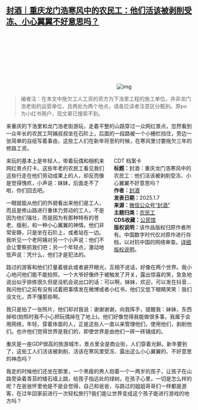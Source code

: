 <!--1736283163000-->
[封酒｜重庆龙门浩寒风中的农民工：他们活该被剥削受冻、小心翼翼不好意思吗？](https://chinadigitaltimes.net/chinese/714747.html)
------

<p><img decoding="async" src="data:image/svg+xml,%3Csvg%20xmlns='http://www.w3.org/2000/svg'%20viewBox='0%200%200%200'%3E%3C/svg%3E" alt="img" data-lazy-src="https://chinadigitaltimes.net/chinese/files/2025/01/post-714747-677d88e93178a."><noscript><img decoding="async" src="https://chinadigitaltimes.net/chinese/files/2025/01/post-714747-677d88e93178a." alt="img"></noscript></p><blockquote><p>编者注：在本文中拖欠工人工资的资方为下浩里工程的施工单位，并非龙门浩老街的运营单位，且两处为两个地点，请各位读者注意区分甄别。原po为小红书用户，现文章已搜索不到。</p></blockquote><p>来重庆的下浩里和龙门浩老街游玩，走着平整的山路穿过一众网红景点，忽然看到一众年长的农民工阿姨叔叔坐在石阶上，后面的一段路被一个小栅栏挡住，旁边一张简单的自纸写着事由，这些工人们在新年将至的时候，在寒风里讨要拖欠三年的修路工资。</p><div style="width:42%;float:right;padding-left:20px"><div class="su-spoiler su-spoiler-style-fancy su-spoiler-icon-chevron-circle" data-scroll-offset="0" data-anchor-in-url="no"><div class="su-spoiler-title" tabindex="0" role="button"><span class="su-spoiler-icon"></span>CDT 档案卡</div><div class="su-spoiler-content su-u-clearfix su-u-trim"><strong>标题：</strong>封酒｜重庆龙门浩寒风中的农民工：他们活该被剥削受冻、小心翼翼不好意思吗？<br><strong>作者：</strong><a href="https://chinadigitaltimes.net/space/封酒" target="_blank">封酒</a><br><strong>发表日期：</strong>2025.1.7<br><strong>来源：</strong><a href="https://web.archive.org/web/20250107200350/https://mp.weixin.qq.com/s/RZdP2MbTqxeRbQIt8vLskg" target="_blank">微信公众号“封酒”</a><br><strong>主题归类：</strong><a href="https://chinadigitaltimes.net/space/农民工" target="_blank">农民工</a><br><strong>CDS收藏：</strong><a href="https://chinadigitaltimes.net/space/%E5%85%AC%E6%B0%91%E9%A6%86" target="_blank" rel="noopener">公民馆</a><br><strong>版权说明：</strong>该作品版权归原作者所有。中国数字时代仅对原作进行存档，以对抗中国的网络审查。<a href="https://chinadigitaltimes.net/chinese/copyright">详细版权说明</a>。</div></div></div><p>来玩的基本上是年轻人，带着玩偶和相机来网红景点打卡。这些年老的农民工看见我们这些行走在他们劳动成果上的人，却反而像是觉得愧疚，小声说：妹妹，后面走不了啦，你们回去吧。</p><p>一眼就能从他们的外貌看出来他们是工人，而且是修山路进行重体力劳动的工人，不是因为他们强壮，而是因为有那种特有的苍老、瘦削，和一种小心翼翼的神情。他们非常安静，只是坐在石阶上，或者站在一边。我听见一个老阿姨对另一个小声说：他们不会让警察抓我们吧；另一个年轻点，激动地低声说：凭什么，他们才是犯法的。</p><p>路过的游客和他们打量着彼此或者避开眼光，互相不说话，好像在两个世界。我小心地问他们能不能拍照，一个大爷好像终于被触发了开关，露出惊喜的笑，急急地说出似乎排练很久但是没机会说出口的话：可以啊，妹妹，欢迎，可以发在抖音…我问他们之前有没有试着把事情发在微博或者小红书，他们又低下眼睛笑笑：我们没文化，弄不懂那些啊。</p><p>我只是拍了一张照片，他们却对我说：谢谢谢谢，向我挥手，提醒我：妹妹，东西掉啦(拍照时我不小心把玩偶掉在了地上)。他们好像觉得我能做很多事，我属于会用网络，年轻，穿着体面的人，正是这些人一直以来管理他们，使用他们，剥削他们。也许他们觉得世界是我们的，即使世界是由他们一砖一砖铺成的。</p><p>重庆是一座GDP很高的旅游城市，景点里全是商业街，人们穿着光鲜。新年要到了，这些工人们活该被剥削、活该在寒风里受冻、露出这么小心翼翼的、不好意思的神态吗？</p><p>我走的时候他们还坐在那里，一个黑瘦的男人抱着一个一两岁的孩子，让孩子在山路旁染着青苔的矮石墙上跳，给孩子指远处的绿树。在孩子心里，一切是怎么样的呢？在爸爸怀里他是不是会觉得，自己和爸爸，与路过的姐姐哥哥们一样都是游客，在过年回家前进行一次轻松旅行?我们能让世界变成这个孩子能进行游戏的地方吗？</p><div class="addtoany_share_save_container addtoany_content addtoany_content_bottom"><div class="a2a_kit a2a_kit_size_32 addtoany_list" data-a2a-url="https://chinadigitaltimes.net/chinese/714747.html" data-a2a-title="封酒｜重庆龙门浩寒风中的农民工：他们活该被剥削受冻、小心翼翼不好意思吗？"><a class="a2a_button_facebook" href="https://www.addtoany.com/add_to/facebook?linkurl=https%3A%2F%2Fchinadigitaltimes.net%2Fchinese%2F714747.html&amp;linkname=%E5%B0%81%E9%85%92%EF%BD%9C%E9%87%8D%E5%BA%86%E9%BE%99%E9%97%A8%E6%B5%A9%E5%AF%92%E9%A3%8E%E4%B8%AD%E7%9A%84%E5%86%9C%E6%B0%91%E5%B7%A5%EF%BC%9A%E4%BB%96%E4%BB%AC%E6%B4%BB%E8%AF%A5%E8%A2%AB%E5%89%A5%E5%89%8A%E5%8F%97%E5%86%BB%E3%80%81%E5%B0%8F%E5%BF%83%E7%BF%BC%E7%BF%BC%E4%B8%8D%E5%A5%BD%E6%84%8F%E6%80%9D%E5%90%97%EF%BC%9F" title="Facebook" rel="nofollow noopener" target="_blank"></a><a class="a2a_button_twitter" href="https://www.addtoany.com/add_to/twitter?linkurl=https%3A%2F%2Fchinadigitaltimes.net%2Fchinese%2F714747.html&amp;linkname=%E5%B0%81%E9%85%92%EF%BD%9C%E9%87%8D%E5%BA%86%E9%BE%99%E9%97%A8%E6%B5%A9%E5%AF%92%E9%A3%8E%E4%B8%AD%E7%9A%84%E5%86%9C%E6%B0%91%E5%B7%A5%EF%BC%9A%E4%BB%96%E4%BB%AC%E6%B4%BB%E8%AF%A5%E8%A2%AB%E5%89%A5%E5%89%8A%E5%8F%97%E5%86%BB%E3%80%81%E5%B0%8F%E5%BF%83%E7%BF%BC%E7%BF%BC%E4%B8%8D%E5%A5%BD%E6%84%8F%E6%80%9D%E5%90%97%EF%BC%9F" title="Twitter" rel="nofollow noopener" target="_blank"></a><a class="a2a_button_telegram" href="https://www.addtoany.com/add_to/telegram?linkurl=https%3A%2F%2Fchinadigitaltimes.net%2Fchinese%2F714747.html&amp;linkname=%E5%B0%81%E9%85%92%EF%BD%9C%E9%87%8D%E5%BA%86%E9%BE%99%E9%97%A8%E6%B5%A9%E5%AF%92%E9%A3%8E%E4%B8%AD%E7%9A%84%E5%86%9C%E6%B0%91%E5%B7%A5%EF%BC%9A%E4%BB%96%E4%BB%AC%E6%B4%BB%E8%AF%A5%E8%A2%AB%E5%89%A5%E5%89%8A%E5%8F%97%E5%86%BB%E3%80%81%E5%B0%8F%E5%BF%83%E7%BF%BC%E7%BF%BC%E4%B8%8D%E5%A5%BD%E6%84%8F%E6%80%9D%E5%90%97%EF%BC%9F" title="Telegram" rel="nofollow noopener" target="_blank"></a><a class="a2a_button_reddit" href="https://www.addtoany.com/add_to/reddit?linkurl=https%3A%2F%2Fchinadigitaltimes.net%2Fchinese%2F714747.html&amp;linkname=%E5%B0%81%E9%85%92%EF%BD%9C%E9%87%8D%E5%BA%86%E9%BE%99%E9%97%A8%E6%B5%A9%E5%AF%92%E9%A3%8E%E4%B8%AD%E7%9A%84%E5%86%9C%E6%B0%91%E5%B7%A5%EF%BC%9A%E4%BB%96%E4%BB%AC%E6%B4%BB%E8%AF%A5%E8%A2%AB%E5%89%A5%E5%89%8A%E5%8F%97%E5%86%BB%E3%80%81%E5%B0%8F%E5%BF%83%E7%BF%BC%E7%BF%BC%E4%B8%8D%E5%A5%BD%E6%84%8F%E6%80%9D%E5%90%97%EF%BC%9F" title="Reddit" rel="nofollow noopener" target="_blank"></a><a class="a2a_button_whatsapp" href="https://www.addtoany.com/add_to/whatsapp?linkurl=https%3A%2F%2Fchinadigitaltimes.net%2Fchinese%2F714747.html&amp;linkname=%E5%B0%81%E9%85%92%EF%BD%9C%E9%87%8D%E5%BA%86%E9%BE%99%E9%97%A8%E6%B5%A9%E5%AF%92%E9%A3%8E%E4%B8%AD%E7%9A%84%E5%86%9C%E6%B0%91%E5%B7%A5%EF%BC%9A%E4%BB%96%E4%BB%AC%E6%B4%BB%E8%AF%A5%E8%A2%AB%E5%89%A5%E5%89%8A%E5%8F%97%E5%86%BB%E3%80%81%E5%B0%8F%E5%BF%83%E7%BF%BC%E7%BF%BC%E4%B8%8D%E5%A5%BD%E6%84%8F%E6%80%9D%E5%90%97%EF%BC%9F" title="WhatsApp" rel="nofollow noopener" target="_blank"></a><a class="a2a_button_email" href="https://www.addtoany.com/add_to/email?linkurl=https%3A%2F%2Fchinadigitaltimes.net%2Fchinese%2F714747.html&amp;linkname=%E5%B0%81%E9%85%92%EF%BD%9C%E9%87%8D%E5%BA%86%E9%BE%99%E9%97%A8%E6%B5%A9%E5%AF%92%E9%A3%8E%E4%B8%AD%E7%9A%84%E5%86%9C%E6%B0%91%E5%B7%A5%EF%BC%9A%E4%BB%96%E4%BB%AC%E6%B4%BB%E8%AF%A5%E8%A2%AB%E5%89%A5%E5%89%8A%E5%8F%97%E5%86%BB%E3%80%81%E5%B0%8F%E5%BF%83%E7%BF%BC%E7%BF%BC%E4%B8%8D%E5%A5%BD%E6%84%8F%E6%80%9D%E5%90%97%EF%BC%9F" title="Email" rel="nofollow noopener" target="_blank"></a><a class="a2a_button_copy_link" href="https://www.addtoany.com/add_to/copy_link?linkurl=https%3A%2F%2Fchinadigitaltimes.net%2Fchinese%2F714747.html&amp;linkname=%E5%B0%81%E9%85%92%EF%BD%9C%E9%87%8D%E5%BA%86%E9%BE%99%E9%97%A8%E6%B5%A9%E5%AF%92%E9%A3%8E%E4%B8%AD%E7%9A%84%E5%86%9C%E6%B0%91%E5%B7%A5%EF%BC%9A%E4%BB%96%E4%BB%AC%E6%B4%BB%E8%AF%A5%E8%A2%AB%E5%89%A5%E5%89%8A%E5%8F%97%E5%86%BB%E3%80%81%E5%B0%8F%E5%BF%83%E7%BF%BC%E7%BF%BC%E4%B8%8D%E5%A5%BD%E6%84%8F%E6%80%9D%E5%90%97%EF%BC%9F" title="Copy Link" rel="nofollow noopener" target="_blank"></a><a class="a2a_dd addtoany_share_save addtoany_share" href="https://www.addtoany.com/share"></a></div></div>
